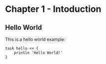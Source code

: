 # Chapter 1 - Intoduction

## Hello World

This is a hello world example:

    task hello << {
        println 'Hello World!'
    }
